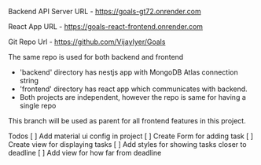 Backend API Server URL - https://goals-gt72.onrender.com

React App URL - https://goals-react-frontend.onrender.com

Git Repo Url - https://github.com/VijayIyer/Goals

The same repo is used for both backend and frontend
- 'backend' directory has nestjs app with MongoDB Atlas connection string
- 'frontend' directory has react app which communicates with backend. 
- Both projects are independent, however the repo is same for having a single repo

This branch will be used as parent for all frontend features in this project.

Todos
[ ] Add material ui config in project
[ ] Create Form for adding task
[ ] Create view for displaying tasks
[ ] Add styles for showing tasks closer to deadline
[ ] Add view for how far from deadline
